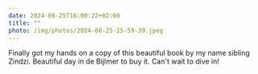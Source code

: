 ```yaml
---
date: 2024-08-25T16:00:22+02:00
title: ""
photo: /img/photos/2024-08-25-15-59-39.jpeg
---
```

Finally got my hands on a copy of this beautiful book by my name sibling Zindzi. Beautiful day in de Bijlmer to buy it. Can't wait to dive in!